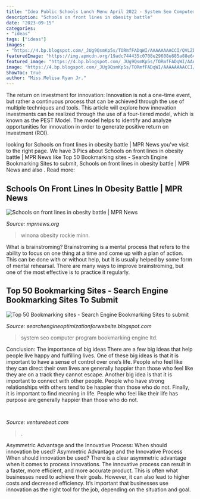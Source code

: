 ```yaml
---
title: "Idea Public Schools Lunch Menu April 2022 - System Seo Computer Program Bookmarking Engine Ltd"
description: "Schools on front lines in obesity battle"
date: "2023-09-15"
categories:
- "ideas"
tags: ["ideas"]
images:
- "https://4.bp.blogspot.com/_JUg9QsmKp5s/TORmfFADqWI/AAAAAAAACCI/QVLZbMQGkiM/s000/c-logo.png"
featuredImage: "https://img.apmcdn.org/19adc744435c0708e29608e685a88e6cedec586c/uncropped/c8d8fe-20100317-01obesity031510.jpg"
featured_image: "https://4.bp.blogspot.com/_JUg9QsmKp5s/TORmfFADqWI/AAAAAAAACCI/QVLZbMQGkiM/s000/c-logo.png"
image: "https://4.bp.blogspot.com/_JUg9QsmKp5s/TORmfFADqWI/AAAAAAAACCI/QVLZbMQGkiM/s000/c-logo.png"
ShowToc: true
author: "Miss Melisa Ryan Jr."
---
```



The return on investment for innovation:
Innovation is not a one-time event, but rather a continuous process that can be achieved through the use of multiple techniques and tools. This article will explore how innovation investments can be realized through the use of a four-tiered model, which is known as the PEST Model. The model helps to identify and analyze opportunities for innovation in order to generate positive return on investment (ROI).

	

		
looking for Schools on front lines in obesity battle | MPR News you've visit to the right page. We have 3 Pics about Schools on front lines in obesity battle | MPR News like Top 50 Bookmarking sites - Search Engine Bookmarking Sites to submit, Schools on front lines in obesity battle | MPR News and also . Read more:
		
    
## Schools On Front Lines In Obesity Battle | MPR News

<img loading=lazy src="https://img.apmcdn.org/19adc744435c0708e29608e685a88e6cedec586c/uncropped/c8d8fe-20100317-01obesity031510.jpg" onerror="this.onerror=null;this.src='https://tse4.mm.bing.net/th?id=OIP.iTbUQc-NTsoERAJMUZlXVAAAAA&amp;pid=15.1';" alt="Schools on front lines in obesity battle | MPR News">

_Source: mprnews.org_

>winona obesity rockie minn. 

	

What is brainstroming? Brainstroming is a mental process that refers to the ability to focus on one thing at a time and come up with a plan of action. This can be done with or without help, but it is usually helped by some form of mental rehearsal. There are many ways to improve brainstroming, but one of the most effective is to practice it regularly.

    
## Top 50 Bookmarking Sites - Search Engine Bookmarking Sites To Submit

<img loading=lazy src="https://4.bp.blogspot.com/_JUg9QsmKp5s/TORmfFADqWI/AAAAAAAACCI/QVLZbMQGkiM/s000/c-logo.png" onerror="this.onerror=null;this.src='https://tse2.mm.bing.net/th?id=OIP.J10aiHzLkwrD_CLxrJVukwAAAA&amp;pid=15.1';" alt="Top 50 Bookmarking sites - Search Engine Bookmarking Sites to submit">

_Source: searchengineoptimizationforwebsite.blogspot.com_

>system seo computer program bookmarking engine ltd. 

	

Conclusion: The importance of big ideas
There are a few big ideas that help people live happy and fulfilling lives. One of these big ideas is that it is important to have a sense of control over one’s life. People who feel like they can direct their own lives are generally happier than those who feel like they are on a track they cannot escape. Another big idea is that it is important to connect with other people. People who have strong relationships with others tend to be happier than those who do not. Finally, it is important to find meaning in life. People who feel like their life has purpose are generally happier than those who do not.

    
## 

<img loading=lazy src="https://venturebeat.com/wp-content/uploads/2018/10/Screenshot-38.png?w=640" onerror="this.onerror=null;this.src='https://tse1.mm.bing.net/th?id=OIP.BvUCg4V0WFhBFMpTJgoraAHaD-&amp;pid=15.1';" alt="">

_Source: venturebeat.com_

>. 

	

Asymmetric Advantage and the Innovative Process: When should innovation be used?
Asymmetric Advantage and the Innovative Process
When should innovation be used? There is a clear asymmetric advantage when it comes to process innovations. The innovative process can result in a faster, more efficient, and more accurate product. This is often what businesses need to achieve their goals. However, it can also lead to higher costs and decreased efficiency. It’s important that businesses use innovation as the right tool for the job, depending on the situation and goal.


